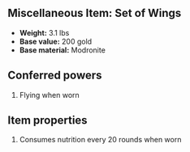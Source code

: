 ## Miscellaneous Item: Set of Wings

- **Weight:** 3.1 lbs
- **Base value:** 200 gold
- **Base material:** Modronite

## Conferred powers

1. Flying when worn

## Item properties

1. Consumes nutrition every 20 rounds when worn
